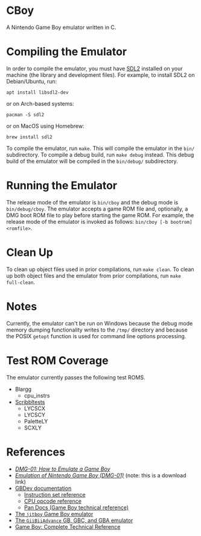 # CBoy
A Nintendo Game Boy emulator written in C.

# Compiling the Emulator
In order to compile the emulator, you must have [SDL2](https://www.libsdl.org/)
installed on your machine (the library and development files).
For example, to install SDL2 on Debian/Ubuntu, run:

    apt install libsdl2-dev

or on Arch-based systems:

    pacman -S sdl2

or on MacOS using Homebrew:

    brew install sdl2

To compile the emulator, run `make`. This will compile the emulator in
the `bin/` subdirectory. To compile a debug build, run `make debug`
instead. This debug build of the emulator will be compiled in the
`bin/debug/` subdirectory.

# Running the Emulator
The release mode of the emulator is `bin/cboy` and the debug mode is
`bin/debug/cboy`. The emulator accepts a game ROM file and, optionally,
a DMG boot ROM file to play before starting the game ROM. For example,
the release mode of the emulator is invoked as follows:
`bin/cboy [-b bootrom] <romfile>`.

# Clean Up
To clean up object files used in prior compilations, run `make clean`.
To clean up both object files and the emulator from prior compilations,
run `make full-clean`.

# Notes
Currently, the emulator can't be run on Windows because the debug mode
memory dumping functionality writes to the `/tmp/` directory and because
the POSIX `getopt` function is used for command line options processing.

# Test ROM Coverage
The emulator currently passes the following test ROMS.
* Blargg
    * cpu_instrs
* [Scribbltests](https://github.com/Hacktix/scribbltests)
    * LYCSCX
    * LYCSCY
    * PaletteLY
    * SCXLY

# References
* [*DMG-01: How to Emulate a Game Boy*](https://rylev.github.io/DMG-01/public/book/)
* [*Emulation of Nintendo Game Boy (DMG-01)*](https://raw.githubusercontent.com/Baekalfen/PyBoy/master/PyBoy.pdf)
  (note: this is a download link)
* [GBDev documentation](https://github.com/gbdev/awesome-gbdev)
    * [Instruction set reference](https://gbdev.io/gb-opcodes/optables/)
    * [CPU opcode reference](https://rgbds.gbdev.io/docs/v0.4.2/gbz80.7)
    * [Pan Docs (Game Boy technical reference)](https://gbdev.io/pandocs/)
* [The `jitboy` Game Boy emulator](https://github.com/sysprog21/jitboy)
* [The `GiiBiiAdvance` GB, GBC, and GBA emulator](https://github.com/AntonioND/giibiiadvance)
* [Game Boy: Complete Technical Reference](https://gekkio.fi/files/gb-docs/gbctr.pdf)
